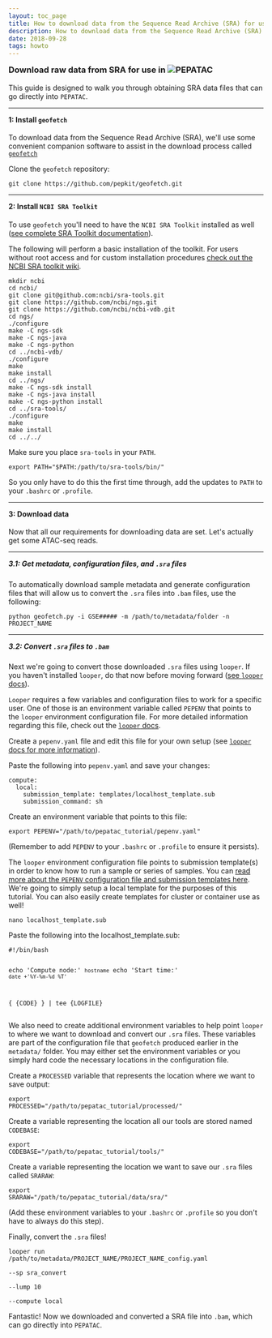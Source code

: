 ```yaml
---
layout: toc_page
title: How to download data from the Sequence Read Archive (SRA) for use with PEPATAC
description: How to download data from the Sequence Read Archive (SRA) for use with PEPATAC
date: 2018-09-28
tags: howto
---
```


<div class="container">
  <div class="row">
    <!-- sidebar, which will move to the top on a small screen -->
    <div class="col-sm-3">
      <nav id="toc" data-toggle="toc" class="sticky-top"></nav>
    </div>
    <!-- main content area -->
    <div class="col-sm-9">
      <div class="container">
        <div id="intro">
          <p></p>
          <h3 style="padding-top: 80px; margin-top: -80px;"><strong>Download raw data from SRA for use in <img src="../assets/images/logo_pepatac_black.png" alt="PEPATAC" class="img-fluid" style="max-height:30px; margin-top:-15px; margin-bottom:-5px"></strong></h3>
          <p>This guide is designed to walk you through obtaining SRA data files that can go directly into <code class="language-python">PEPATAC</code>.</p>
        </div><!-- /.intro -->
      </div>
      <hr>
      <div class="container">
        <div data-spy="scroll" data-target="#list-sra" data-offset="0" class="scrollspy">
          <h4 style="padding-top: 80px; margin-top: -80px;" id="list-sra-1"><strong>1: Install <code>geofetch</code></strong></h4>
            <p>To download data from the Sequence Read Archive (SRA), we'll use some convenient companion software to assist in the download process called <a href="https://github.com/pepkit/geofetch"><code>geofetch</code></a></p>
            <p>Clone the <code>geofetch</code> repository:</p>
            <pre><code class="language-git">git clone https://github.com/pepkit/geofetch.git</code></pre>
          <hr>
          <h4 style="padding-top: 80px; margin-top: -80px;" id="list-sra-2"><strong>2: Install <code>NCBI SRA Toolkit</code></strong></h4>
            <p>To use <code>geofetch</code> you'll need to have the <code>NCBI SRA Toolkit</code> installed as well (<a href="https://github.com/ncbi/sra-tools/wiki/Building-and-Installing-from-Source">see complete SRA Toolkit documentation</a>).</p>
            <p>The following will perform a basic installation of the toolkit.  For users without root access and for custom installation procedures <a href="https://github.com/ncbi/sra-tools/wiki/">check out the NCBI SRA toolkit wiki</a>.</p>
            <pre><code class="language-bash">mkdir ncbi
cd ncbi/
git clone git@github.com:ncbi/sra-tools.git
git clone https://github.com/ncbi/ngs.git
git clone https://github.com/ncbi/ncbi-vdb.git
cd ngs/
./configure
make -C ngs-sdk
make -C ngs-java
make -C ngs-python
cd ../ncbi-vdb/
./configure
make
make install
cd ../ngs/		
make -C ngs-sdk install
make -C ngs-java install
make -C ngs-python install
cd ../sra-tools/
./configure
make
make install
cd ../../</code></pre>
            <p>Make sure you place <code>sra-tools</code> in your <code class="language-bash">PATH</code>.</p>
            <pre><code class="language-bash">export PATH="$PATH:/path/to/sra-tools/bin/"</code></pre>
            <p>So you only have to do this the first time through, add the updates to <code class="language-bash">PATH</code> to your <code class="language-bash">.bashrc</code> or <code class="language-bash">.profile</code>.</p>
          <hr>
          <h4 style="padding-top: 80px; margin-top: -80px;" id="list-sra-3"><strong>3: Download data</strong></h4>
            <p>Now that all our requirements for downloading data are set.  Let's actually get some ATAC-seq reads.</p>
          <hr>
            <h5 style="padding-top: 80px; margin-top: -80px;" id="list-sra-3.1"><strong>3.1: Get metadata, configuration files, and <code>.sra</code> files</strong></h5>
              <p>To automatically download sample metadata and generate configuration files that will allow us to convert the <code>.sra</code> files into <code>.bam</code> files, use the following:</p>
              <pre><code class="language-python">python geofetch.py -i GSE#####</code><code class="language-python"> -m /path/to/metadata/folder -n PROJECT_NAME </code></pre>
            <hr>
            <h5 style="padding-top: 80px; margin-top: -80px;" id="list-sra-3.2"><strong>3.2: Convert <code>.sra</code> files to <code>.bam</code></strong></h5>
              <p>Next we're going to convert those downloaded <code>.sra</code> files using <code>looper</code>. If you haven't installed <code>looper</code>, do that now before moving forward (<a href="https://looper.readthedocs.io/en/latest/">see <code>looper</code> docs</a>).</p>
              <p><code>Looper</code> requires a few variables and configuration files to work for a specific user. One of those is an environment variable called <code class="language-bash">PEPENV</code> that points to the <code>looper</code> environment configuration file. For more detailed information regarding this file, check out the <a href="https://looper.readthedocs.io/en/latest/cluster-computing.html#pepenv-overview"><code>looper</code> docs</a>.</p>
              <p>Create a <code class="language-yaml">pepenv.yaml</code> file and edit this file for your own setup (see <a href="https://looper.readthedocs.io/en/latest/index.html"><code>looper</code> docs for more information</a>).
              <p>Paste the following into <code class="language-yaml">pepenv.yaml</code> and save your changes:</p>
              <pre><code class="language-yaml">compute:
&nbsp;&nbsp;local:
&nbsp;&nbsp;&nbsp;&nbsp;submission_template: templates/localhost_template.sub
&nbsp;&nbsp;&nbsp;&nbsp;submission_command: sh</code></pre>
              <p>Create an environment variable that points to this file:</p>
              <pre><code class="language-bash">export PEPENV="/path/to/pepatac_tutorial/pepenv.yaml"</code></pre>
              <p>(Remember to add <code class="language-bash">PEPENV</code> to your <code class="language-bash">.bashrc</code> or <code class="language-bash">.profile</code> to ensure it persists).</p>
              <p>The <code>looper</code> environment configuration file points to submission template(s) in order to know how to run a sample or series of samples.  You can <a href="https://github.com/pepkit/pepenv">read more about the <code class="language-bash">PEPENV</code> configuration file and submission templates here</a>. We're going to simply setup a local template for the purposes of this tutorial.  You can also easily create templates for cluster or container use as well!</p>
              <pre><code class="language-bash">nano localhost_template.sub</code></pre>
              <p>Paste the following into the localhost_template.sub:</p>
              <pre><code class="language-bash">#!/bin/bash

echo 'Compute node:' `hostname`
echo 'Start time:' `date +'%Y-%m-%d %T'`

{
{CODE}
} | tee {LOGFILE}</code></pre>
            <p>We also need to create additional environment variables to help point <code>looper</code> to where we want to download and convert our <code>.sra</code> files.  These variables are part of the configuration file that <code>geofetch</code> produced earlier in the <code class="language-bash">metadata/</code> folder. You may either set the environment variables or you simply hard code the necessary locations in the configuration file.</p>
            <p>Create a <code class="language-bash">PROCESSED</code> variable that represents the location where we want to save output:</p>
            <pre><code class="language-bash">export PROCESSED="/path/to/pepatac_tutorial/processed/"</code></pre>
            <p>Create a variable representing the location all our tools are stored named <code class="language-bash">CODEBASE</code>:</p>
            <pre><code class="language-bash">export CODEBASE="/path/to/pepatac_tutorial/tools/"</code></pre>
            <p>Create a variable representing the location we want to save our <code>.sra</code> files called <code class="language-bash">SRARAW</code>:</p>
            <pre><code class="language-bash">export SRARAW="/path/to/pepatac_tutorial/data/sra/"</code></pre>
            <p>(Add these environment variables to your <code class="language-bash">.bashrc</code> or <code class="language-bash">.profile</code> so you don't have to always do this step).</p>
            <p>Finally, convert the <code>.sra</code> files!</p>
            <pre><code class="language-bash">looper run /path/to/metadata/PROJECT_NAME/PROJECT_NAME_config.yaml \
--sp sra_convert \
--lump 10 \
--compute local</code></pre>
            <p> Fantastic! Now we downloaded and converted a SRA file into <code>.bam</code>, which can go directly into <code class="language-bash">PEPATAC</code>.
        </div>
      </div>
    </div>
  </div>
</div>